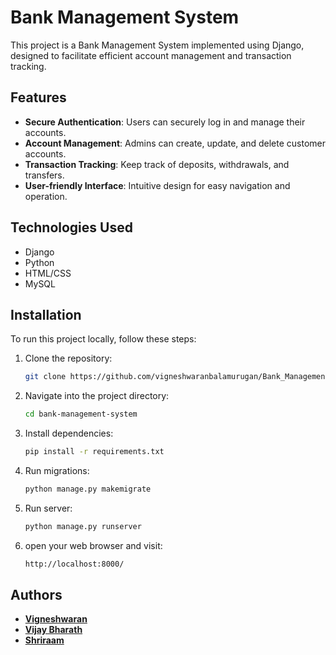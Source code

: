 # Bank Management System

This project is a Bank Management System implemented using Django, designed to facilitate efficient account management and transaction tracking.

## Features

- **Secure Authentication**: Users can securely log in and manage their accounts.
- **Account Management**: Admins can create, update, and delete customer accounts.
- **Transaction Tracking**: Keep track of deposits, withdrawals, and transfers.
- **User-friendly Interface**: Intuitive design for easy navigation and operation.

## Technologies Used

- Django
- Python
- HTML/CSS
- MySQL

## Installation

To run this project locally, follow these steps:

1. Clone the repository:
    ```sh
   git clone https://github.com/vigneshwaranbalamurugan/Bank_Management_Django
    ```
2. Navigate into the project directory:
   ``` sh
   cd bank-management-system
   ```
3. Install dependencies:
   ```sh
   pip install -r requirements.txt
   ```
4. Run migrations:
   ```sh
   python manage.py makemigrate
   ```
5. Run server:
   ```sh
   python manage.py runserver
   ```
6. open your web browser and visit:
   ```sh
   http://localhost:8000/
   ```

## Authors

- [**Vigneshwaran**](https://github.com/vigneshwaranbalamurugan)
- [**Vijay Bharath**](https://github.com/VijayFencer)
- [**Shriraam**](https://github.com/Shriraam-6219)

